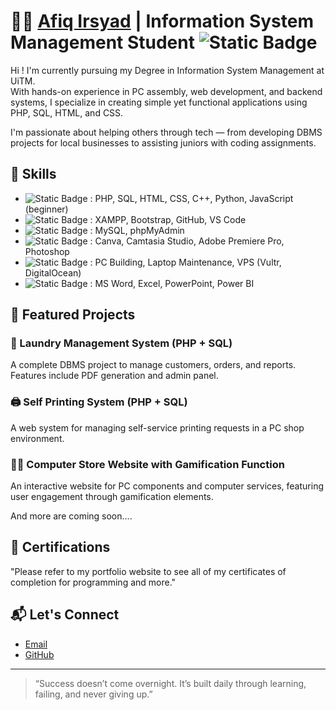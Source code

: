 # 👨‍💻 [Afiq Irsyad](https://afiqirsyad01.github.io/ai.portfolio/) | Information System Management Student ![Static Badge](https://img.shields.io/badge/Afiq-Irsyad-green?style=plastic)

Hi ! I'm currently pursuing my Degree in Information System Management at UiTM.  
With hands-on experience in PC assembly, web development, and backend systems, I specialize in creating simple yet functional applications using PHP, SQL, HTML, and CSS.

I'm passionate about helping others through tech — from developing DBMS projects for local businesses to assisting juniors with coding assignments.

## 🔧 Skills
- ![Static Badge](https://img.shields.io/badge/Languages-red?style=plastic) : PHP, SQL, HTML, CSS, C++, Python, JavaScript (beginner)
- ![Static Badge](https://img.shields.io/badge/Web%20Tools-green?style=plastic) : XAMPP, Bootstrap, GitHub, VS Code
- ![Static Badge](https://img.shields.io/badge/Database-blue?style=plastic) : MySQL, phpMyAdmin
- ![Static Badge](https://img.shields.io/badge/Multimedia-yellow?style=plastic) : Canva, Camtasia Studio, Adobe Premiere Pro, Photoshop
- ![Static Badge](https://img.shields.io/badge/System%20%26%20Hardware-purple?style=plastic) : PC Building, Laptop Maintenance, VPS (Vultr, DigitalOcean)
- ![Static Badge](https://img.shields.io/badge/Office%20%26%20Analysis-white?style=plastic) : MS Word, Excel, PowerPoint, Power BI

## 📁 Featured Projects

### 🧺 Laundry Management System (PHP + SQL)
A complete DBMS project to manage customers, orders, and reports. Features include PDF generation and admin panel.
### 🖨️ Self Printing System (PHP + SQL)
A web system for managing self-service printing requests in a PC shop environment.
### 🧑‍🎓 Computer Store Website with Gamification Function
An interactive website for PC components and computer services, featuring user engagement through gamification elements.

And more are coming soon....

## 🧾 Certifications 
"Please refer to my portfolio website to see all of my certificates of completion for programming and more."

## 📬 Let's Connect

- [Email](mailto:muhdafiqirsyad074@gmail.com)
- [GitHub](https://github.com/AfiqIrsyad01)

---

> “Success doesn’t come overnight. It’s built daily through learning, failing, and never giving up.”
